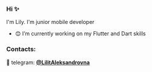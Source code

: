 ### Hi ✨
I'm Lily. I'm junior mobile developer
- 😊 I’m currently working on my Flutter and Dart skills

<!--







-->
### Contacts:

📱 telegram: **[@LilitAleksandrovna](https://t.me/LilitAleksandrovna)**

